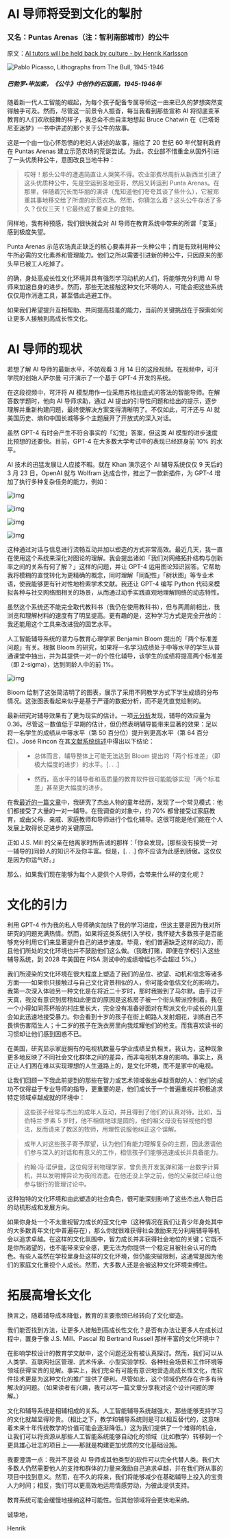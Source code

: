 # AI 导师将受到文化的掣肘

### 又名：Puntas Arenas（注：智利南部城市）的公牛

原文：[AI tutors will be held back by culture - by Henrik Karlsson](https://www.henrikkarlsson.xyz/p/ai-tutors)

![Pablo Picasso, Lithographs from The Bull, 1945-1946](https://substackcdn.com/image/fetch/w_1456,c_limit,f_auto,q_auto:good,fl_progressive:steep/https%3A%2F%2Fsubstack-post-media.s3.amazonaws.com%2Fpublic%2Fimages%2Fcbde4c6f-b8ab-4590-a41d-542fcb44b41b_1240x1226.jpeg)

##### 巴勃罗•毕加索，《公牛》中创作的石版画，1945-1946年

随着新一代人工智能的崛起，为每个孩子配备专属导师这一由来已久的梦想突然变得触手可及。然而，尽管这一前景令人振奋，每当我看到那些宣称 AI 将彻底变革教育的人们欢欣鼓舞的样子，我总会不由自主地想起 Bruce Chatwin 在《巴塔哥尼亚迷梦》一书中讲述的那个关于公牛的故事。

这是一个由一位心怀怨愤的老妇人讲述的故事，描绘了 20 世纪 60 年代智利政府在 Puntas Arenas 建立示范农场的荒诞尝试。为此，农业部不惜重金从国外引进了一头优质种公牛，意图改良当地牛种：

> 哎呀！那头公牛的遭遇简直让人哭笑不得。农业部费尽周折从新西兰引进了这头优质种公牛，先是空运到圣地亚哥，然后又转运到 Punta Arenas。在那里，伴随着冗长而华丽的演讲（鬼知道他们夸夸其谈了些什么），它被郑重其事地移交给了所谓的示范农场。然而，你猜怎么着？这头公牛存活了多久？仅仅三天！它最终成了餐桌上的食物。

同样地，我有种预感，我们很快就会对 AI 导师在教育系统中带来的所谓「变革」感到极度失望。

Punta Arenas 示范农场真正缺乏的核心要素并非一头种公牛；而是有效利用种公牛所必需的文化素养和管理能力。他们之所以需要引进新的种公牛，只因原来的那头早已被工人吃掉了。

的确，身处高成长性文化环境并具有强烈学习动机的人们，将能够充分利用 AI 导师来加速自身的进步。然而，那些无法接触这种文化环境的人，可能会把这些系统仅仅用作消遣工具，甚至借此逃避工作。

如果我们希望提升互相帮助、共同提高技能的能力，当前的关键挑战在于探索如何让更多人接触到高成长性文化。

# AI 导师的现状

若想了解 AI 导师的最新水平，不妨观看 3 月 14 日的这段视频。在视频中，可汗学院的创始人萨尔曼·可汗演示了一个基于 GPT-4 开发的系统。

在这段视频中，可汗将 AI 模型用作一位采用苏格拉底式问答法的智能导师。在解答数学题时，他向 AI 导师求助，通过 AI 提出的引导性问题和给出的提示，逐步理解并重新构建问题，最终使解决方案变得清晰明了。不仅如此，可汗还与 AI 就美国历史、熵和中国长城等多个主题展开了开放式的深入对话。

虽然 GPT-4 有时会产生不符合事实的「幻觉」答案，但这类 AI 模型的进步速度比预想的还要快。目前，GPT-4 在大多数大学考试中的表现已经跻身前 10% 的水平。

AI 技术的迅猛发展让人应接不暇。就在 Khan 演示这个 AI 辅导系统仅仅 9 天后的 3 月 23 日，OpenAI 就与 Wolfram 达成合作，推出了一款新插件，为 GPT-4 增加了执行多种复杂任务的能力，例如：

![img](https://substackcdn.com/image/fetch/w_1456,c_limit,f_auto,q_auto:good,fl_progressive:steep/https%3A%2F%2Fsubstack-post-media.s3.amazonaws.com%2Fpublic%2Fimages%2Fd11ccbd0-0e8b-4098-902a-1ca51b4d6d1f_1244x864.png)

![img](https://substackcdn.com/image/fetch/w_1456,c_limit,f_auto,q_auto:good,fl_progressive:steep/https%3A%2F%2Fsubstack-post-media.s3.amazonaws.com%2Fpublic%2Fimages%2Fd4d598f5-43f3-4fa8-b6fb-50d91ddca906_1244x888.png)

![img](https://substackcdn.com/image/fetch/w_1456,c_limit,f_auto,q_auto:good,fl_progressive:steep/https%3A%2F%2Fsubstack-post-media.s3.amazonaws.com%2Fpublic%2Fimages%2F1f36417b-c8f4-4026-b768-3aeb39ed64a3_1244x896.png)

![img](https://substackcdn.com/image/fetch/w_1456,c_limit,f_auto,q_auto:good,fl_progressive:steep/https%3A%2F%2Fsubstack-post-media.s3.amazonaws.com%2Fpublic%2Fimages%2F6381e8c7-01e0-4c72-b9fd-064227d0e068_1244x956.png)

这种通过对话与信息进行流畅互动并加以塑造的方式非常高效。最近几天，我一直在使用这个系统来深化对图论的理解。我会提出诸如「我们对网络拓扑结构与创新率之间的关系有何了解？」这样的问题，并让 GPT-4 运用图论知识回答。它帮助我将模糊的直觉转化为更精确的概念，同时理解「同配性」「树状图」等专业术语，使我能够更有针对性地检索学术文献。我还让 GPT-4 编写 Python 代码来模拟各种与社交网络图相关的场景，从而通过动手实践直观地理解网络的动态特性。

虽然这个系统还不能完全取代教科书（我仍在使用教科书），但与两周前相比，我浏览和理解材料的速度有了明显提高。更有趣的是，这种学习方式是完全开放的：我还能用这个工具来改进我的园艺水平。

人工智能辅导系统的潜力与教育心理学家 Benjamin Bloom 提出的「两个标准差问题」有关。根据 Bloom 的研究，如果将一名学习成绩处于中等水平的学生从普通课堂中抽出，并为其提供一对一的个性化辅导，该学生的成绩将提高两个标准差（即 2-sigma），达到同龄人中的前 1%。

![img](https://substackcdn.com/image/fetch/w_1456,c_limit,f_auto,q_auto:good,fl_progressive:steep/https%3A%2F%2Fsubstack-post-media.s3.amazonaws.com%2Fpublic%2Fimages%2F27f3823c-49fd-48c6-a833-0ca567104c71_914x638.png)

Bloom 绘制了这张简洁明了的图表，展示了采用不同教学方式下学生成绩的分布情况。这张图表看起来似乎是基于严谨的数据分析，而不是凭直觉绘制的。

最新研究对辅导效果有了更为现实的估计。一项[元分析](http://journals.sagepub.com/doi/abs/10.3102/0034654316687036)发现，辅导的效应量为 0.36。尽管这一数值低于早期的估计，但仍然表明辅导能带来显著的效果：足以将一名学生的成绩从中等水平（第 50 百分位）提升到更高水平（第 64 百分位）。José Rincon 在其[文献系统综述](https://nintil.com/bloom-sigma/)中得出以下结论：

> - 总体而言，辅导整体上可能无法达到 Bloom 提出的「两个标准差」（即极大幅度的进步）的水平。[. . .]

>   - 然而，高水平的辅导者和高质量的教育软件很可能能够实现「两个标准差」甚至更大幅度的进步。

在我[最近的一篇文章](https://escapingflatland.substack.com/p/childhoods)中，我研究了杰出人物的童年经历，发现了一个常见模式：他们都接受了大量的一对一辅导。在我调查的对象中，约 70% 都曾接受过家庭教育，或由父母、亲戚、家庭教师和导师进行个性化辅导。这很可能是他们能在个人发展上取得长足进步的关键原因。

正如 J.S. Mill 的父亲在他离家时所告诫的那样：「你会发现，[那些没有接受一对一辅导的]同龄人的知识不及你丰富。但是，[. . .] 你不应该为此感到骄傲。这仅仅是因为你运气好。」

那么，如果我们现在能够为每个人提供个人导师，会带来什么样的变化呢？

# 文化的引力

利用 GPT-4 作为我的私人导师确实加快了我的学习进度，但这主要是因为我对所研究的问题充满热情。然而，如果将这类系统引入学校，我怀疑大多数孩子是否能够充分利用它们来显著提升自己的进步速度。毕竟，他们普遍缺乏这样的动力，而且他们所处的文化环境也并不鼓励他们这么做。（我敢打赌，即便在学校引入这些辅导系统，到 2028 年美国在 PISA 测试中的成绩增幅也不会超过 5%。）

我们所浸染的文化环境在很大程度上塑造了我们的品位、欲望、动机和信念等诸多方面——如果你只接触过与自己文化背景相似的人，你可能会低估文化的影响力。我第一次深入体验另一种文化是在将近二十岁时，那时我搬到了马尔默。由于过于天真，我没有意识到房租如此便宜的原因是这栋房子被一个街头帮派控制着。我在一个小得如同茶杯般的村庄里长大，完全没有准备好面对在帮派文化中成长的儿童会如此迅速地接受暴力。你会看到十岁的孩子在街上朝路人发射烟花，训练自己不畏惧伤害陌生人；十二岁的孩子在洗衣房里向我炫耀他们的枪支。而我喜欢读书的习惯却让他们感到困惑不已。

在美国，研究显示家庭拥有的电视机数量与学业成绩呈负相关。我认为，这种现象更多地反映了不同社会文化群体之间的差异，而非电视机本身的影响。事实上，真正让人们困在难以实现理想的人生道路上的，是文化环境，而不是家中的电视。

让我们回顾一下我此前提到的那些在智力或艺术领域做出卓越贡献的人：他们的成功不仅得益于专业导师的指导，更重要的是，他们成长于一个普遍重视并积极追求特定领域卓越成就的环境中：

> 这些孩子经常与杰出的成年人互动，并且得到了他们的认真对待。比如，当伯特兰·罗素 5 岁时，他不相信地球是圆的，他的祖父母没有轻视他的想法，反而请来了教区的牧师，用理性说服他纠正这个误解。

>

> 成年人对这些孩子寄予厚望，认为他们有能力理解复杂的主题，因此邀请他们参与深入的对话和有意义的工作，相信孩子们能够迅速成长并具备能力。

>

> 约翰·冯·诺伊曼，这位匈牙利物理学家，曾负责开发氢弹和第一台数字计算机，并以发明博弈论为夜间消遣。在他还没上学之前，他的父亲就已经让他参与银行的管理讨论中。

这种独特的文化环境和由此塑造的社会角色，很可能深刻影响了这些杰出人物日后的动机形成和发展方向。

如果你身处一个不太重视智力成长的亚文化中（这种情况在我们让青少年身处其中的大多数青年文化中普遍存在），那么你就很难获得社会激励来充分利用辅导等机会以追求卓越。在这样的文化氛围中，智力成长并非获得社会地位的关键；它既不是你所渴望的，也不能带来安全感，更无法为你提供一个稳定且被社会认可的角色。有些人虽然在学校里身处这样的文化环境，但仍能突破限制，这通常是因为他们的家庭文化重视个人成长。然而，大多数人还是会被这种文化环境束缚住。

# 拓展高增长文化

换言之，随着辅导成本降低，教育的主要瓶颈已经转向了文化塑造。

我们能否找到方法，让更多人接触到高成长性文化？是否有办法让更多人在成长过程中，置身于像 J.S. Mill、Pascal 和 Bertrand Russell 那样丰富的文化环境中？

在影响学校设计的教育学文献中，这个问题还没有被认真探讨。然而，我们可以从人类学、互联网社区管理、武术传承、小型实验学校、各种社会场景和工作环境等领域获得宝贵的见解。事实上，我们完全有可能有意识地营造高成长性文化，而软件技术更是为这种文化的推广提供了便利。尽管如此，这个领域仍然存在许多有待解决的问题。（如果读者有兴趣，我可以写一篇文章分享我对这个设计问题的理解。）

文化和辅导系统是相辅相成的关系。人工智能辅导系统越强大，那些能够支持学习的文化就越显得珍贵。（相比之下，教学和辅导系统则是可以相互替代的，这意味着未来十年传统教学的价值可能会逐渐降低。）这为我们提供了一个难得的机会，让我们可以将资源从那些人工智能系统能够自动化的领域（比如教学）转移到一个更具雄心壮志的项目上——那就是构建更加优质的文化基础设施。

我要澄清一点：我并不是说 AI 导师或其他类型的软件可以完全代替人类。我们大多数人仍然需要他人的支持和群体的力量来激励自己追求卓越，并在我们所从事的项目中找到意义。然而，在不久的将来，我们将能够减少在基础辅导上投入的宝贵人力时间；相反，我们可以更高效地运用情感劳动，为彼此提供支持。

教育系统可能会缓慢地接纳这种可能性。但其他领域将会更快地采纳。

诚挚地，  

Henrik